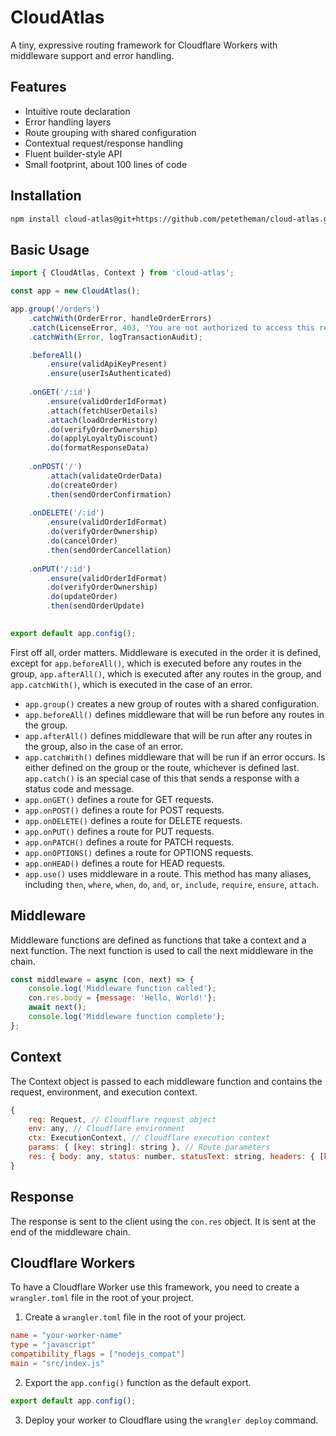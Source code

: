 # CloudAtlas

A tiny, expressive routing framework for Cloudflare Workers with middleware support and error handling.

## Features
- Intuitive route declaration
- Error handling layers
- Route grouping with shared configuration
- Contextual request/response handling
- Fluent builder-style API
- Small footprint, about 100 lines of code

## Installation
```bash
npm install cloud-atlas@git+https://github.com/petetheman/cloud-atlas.git#main
```

## Basic Usage
```javascript
import { CloudAtlas, Context } from 'cloud-atlas';

const app = new CloudAtlas();

app.group('/orders')
    .catchWith(OrderError, handleOrderErrors)    
    .catch(LicenseError, 403, 'You are not authorized to access this resource.');
    .catchWith(Error, logTransactionAudit);

    .beforeAll()
        .ensure(validApiKeyPresent)
        .ensure(userIsAuthenticated)
    
    .onGET('/:id')
        .ensure(validOrderIdFormat)
        .attach(fetchUserDetails)
        .attach(loadOrderHistory)
        .do(verifyOrderOwnership)
        .do(applyLoyaltyDiscount)
        .do(formatResponseData)
    
    .onPOST('/')
        .attach(validateOrderData)
        .do(createOrder)
        .then(sendOrderConfirmation)
    
    .onDELETE('/:id')
        .ensure(validOrderIdFormat)
        .do(verifyOrderOwnership)
        .do(cancelOrder)
        .then(sendOrderCancellation)
    
    .onPUT('/:id')
        .ensure(validOrderIdFormat)
        .do(verifyOrderOwnership)
        .do(updateOrder)
        .then(sendOrderUpdate)
    

export default app.config();
```
First off all, order matters. Middleware is executed in the order it is defined, except for `app.beforeAll()`, which is executed before any routes in the group, `app.afterAll()`, which is executed after any routes in the group, and `app.catchWith()`, which is executed in the case of an error.

- `app.group()` creates a new group of routes with a shared configuration.
- `app.beforeAll()` defines middleware that will be run before any routes in the group.
- `app.afterAll()` defines middleware that will be run after any routes in the group, also in the case of an error.
- `app.catchWith()` defines middleware that will be run if an error occurs. Is either defined on the group or the route, whichever is defined last. `app.catch()` is an special case of this that sends a response with a status code and message.
- `app.onGET()` defines a route for GET requests.
- `app.onPOST()` defines a route for POST requests.
- `app.onDELETE()` defines a route for DELETE requests.
- `app.onPUT()` defines a route for PUT requests.
- `app.onPATCH()` defines a route for PATCH requests.
- `app.onOPTIONS()` defines a route for OPTIONS requests.
- `app.onHEAD()` defines a route for HEAD requests.
- `app.use()` uses middleware in a route. This method has many aliases, including `then`, `where`, `when`, `do`, `and`, `or`, `include`, `require`, `ensure`, `attach`.


## Middleware
Middleware functions are defined as functions that take a context and a next function. The next function is used to call the next middleware in the chain.

```javascript
const middleware = async (con, next) => {
    console.log('Middleware function called');
    con.res.body = {message: 'Hello, World!'};
    await next();
    console.log('Middleware function complete');
};
```

## Context
The Context object is passed to each middleware function and contains the request, environment, and execution context.

```javascript
{
    req: Request, // Cloudflare request object
    env: any, // Cloudflare environment
    ctx: ExecutionContext, // Cloudflare execution context
    params: { [key: string]: string }, // Route parameters
    res: { body: any, status: number, statusText: string, headers: { [key: string]: string } } // Response object
}
```

## Response
The response is sent to the client using the `con.res` object. It is sent at the end of the middleware chain.


## Cloudflare Workers
To have a Cloudflare Worker use this framework, you need to create a `wrangler.toml` file in the root of your project.

1. Create a `wrangler.toml` file in the root of your project.
```toml
name = "your-worker-name"
type = "javascript"
compatibility_flags = ["nodejs_compat"]
main = "src/index.js"
```

2. Export the `app.config()` function as the default export.

```javascript
export default app.config();
```

3. Deploy your worker to Cloudflare using the `wrangler deploy` command.


